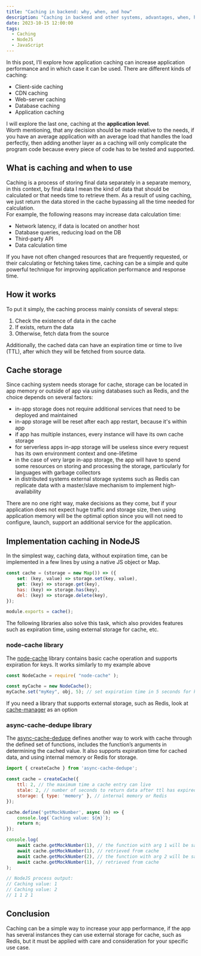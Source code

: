 ```yaml
---
title: "Caching in backend: why, when, and how"
description: "Caching in backend and other systems, advantages, when, how and why to use it."
date: 2023-10-15 12:00:00
tags:
  - Caching
  - NodeJS
  - JavaScript
---
```


In this post, I’ll explore how application caching can increase application performance and in which case it can be used. There are different kinds of caching:
- Client-side caching
- CDN caching
- Web-server caching
- Database caching
- Application caching

I will explore the last one, caching at the **application level**.\
Worth mentioning, that any decision should be made relative to the needs, if you have an average application with an average load that handles the load perfectly, then adding another layer as a caching will only complicate the program code because every piece of code has to be tested and supported.

## What is caching and when to use
Caching is a process of storing final data separately in a separate memory, in this context,  by final data I mean the kind of data that should be calculated or that needs time to retrieve them. As a result of using caching, we just return the data stored in the cache bypassing all the time needed for calculation.\
For example, the following reasons may increase data calculation time:
- Network latency, if data is located on another host
- Database queries, reducing load on the DB
- Third-party API
- Data calculation time

If you have not often changed resources that are frequently requested, or their calculating or fetching takes time, caching can be a simple and quite powerful technique for improving application performance and response time.

## How it works
To put it simply, the caching process mainly consists of several steps:
1. Check the existence of data in the cache
2. If exists, return the data
3. Otherwise, fetch data from the source

Additionally, the cached data can have an expiration time or time to live (TTL), after which they will be fetched from source data.

## Cache storage
Since caching system needs storage for cache, storage can be located in app memory or outside of app via using databases such as Redis, and the choice depends on several factors:
- in-app storage does not require additional services that need to be deployed and maintained
- in-app storage will be reset after each app restart, because it's within app
- if app has multiple instances, every instance will have its own cache storage
- for serverless apps in-app storage will be useless since every request has its own environment context and one-lifetime
- in the case of very large in-app storage, the app will have to spend some resources on storing and processing the storage, particularly for languages with garbage collectors
- in distributed systems external storage systems such as Redis can replicate data with a master/slave mechanism to implement high-availability

There are no one right way, make decisions as they come, but if your application does not expect huge traffic and storage size, then using application memory will be the optimal option since you will not need to configure, launch, support an additional service for the application.

## Implementation caching in NodeJS

In the simplest way, caching data, without expiration time, can be implemented in a few lines by using a native JS object or Map.
```javascript
const cache = (storage = new Map()) => ({
    set: (key, value) => storage.set(key, value),
    get: (key) => storage.get(key),
    has: (key) => storage.has(key),
    del: (key) => storage.delete(key),
});

module.exports = cache();
```

The following libraries also solve this task, which also provides features such as expiration time, using external storage for cache, etc.
### node-cache library
The [node-cache](https://github.com/node-cache/node-cache) library contains basic cache operation and supports expiration for keys.
It works similarly to my example above

```javascript
const NodeCache = require( "node-cache" );

const myCache = new NodeCache();
myCache.set("myKey", obj, 5); // set expiration time in 5 seconds for key
```
If you need a library that supports external storage, such as Redis, look at [cache-manager](https://www.npmjs.com/package/cache-manager) as an option

### async-cache-dedupe library
The [async-cache-dedupe](https://github.com/mcollina/async-cache-dedupe) defines another way to work with cache through the defined set of functions, includes the function’s arguments in determining the cached value.
It also supports expiration time for cached data, and using internal memory or Redis for storage.

```javascript
import { createCache } from 'async-cache-dedupe';

const cache = createCache({
    ttl: 2, // the maximum time a cache entry can live
    stale: 2, // number of seconds to return data after ttl has expired
    storage: { type: 'memory' }, // internal memory or Redis
});

cache.define('getMockNumber', async (n) => {
    console.log(`Caching value: ${n}`);
    return n;
});

console.log(
    await cache.getMockNumber(1), // the function with arg 1 will be saved in cache
    await cache.getMockNumber(1), // retrieved from cache
    await cache.getMockNumber(2), // the function with arg 2 will be saved in cache
    await cache.getMockNumber(1), // retrieved from cache
);

// NodeJS process output:
// Caching value: 1
// Caching value: 2
// 1 1 2 1
```

## Conclusion
Caching can be a simple way to increase your app performance, if the app has several instances they can use external storage for cache, such as Redis, but it must be applied with care and consideration for your specific use case.
